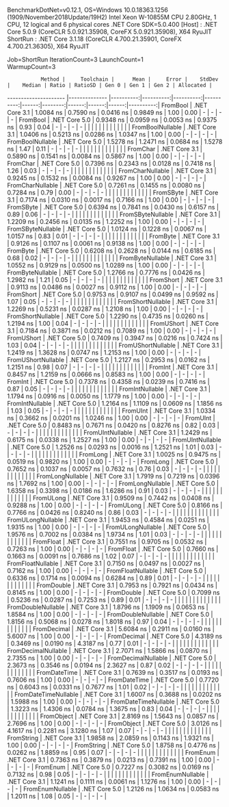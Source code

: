 
BenchmarkDotNet=v0.12.1, OS=Windows 10.0.18363.1256 (1909/November2018Update/19H2)
Intel Xeon W-10855M CPU 2.80GHz, 1 CPU, 12 logical and 6 physical cores
.NET Core SDK=5.0.400
  [Host]   : .NET Core 5.0.9 (CoreCLR 5.0.921.35908, CoreFX 5.0.921.35908), X64 RyuJIT
  ShortRun : .NET Core 3.1.18 (CoreCLR 4.700.21.35901, CoreFX 4.700.21.36305), X64 RyuJIT

Job=ShortRun  IterationCount=3  LaunchCount=1  
WarmupCount=3  

               Method |     Toolchain |      Mean |     Error |    StdDev |    Median | Ratio | RatioSD | Gen 0 | Gen 1 | Gen 2 | Allocated |
--------------------- |-------------- |----------:|----------:|----------:|----------:|------:|--------:|------:|------:|------:|----------:|
             FromBool | .NET Core 3.1 | 1.0084 ns | 0.7590 ns | 0.0416 ns | 0.9849 ns |  1.00 |    0.00 |     - |     - |     - |         - |
             FromBool | .NET Core 5.0 | 0.9348 ns | 0.0959 ns | 0.0053 ns | 0.9375 ns |  0.93 |    0.04 |     - |     - |     - |         - |
                      |               |           |           |           |           |       |         |       |       |       |           |
     FromBoolNullable | .NET Core 3.1 | 1.0406 ns | 0.5213 ns | 0.0286 ns | 1.0347 ns |  1.00 |    0.00 |     - |     - |     - |         - |
     FromBoolNullable | .NET Core 5.0 | 1.5278 ns | 1.2471 ns | 0.0684 ns | 1.5278 ns |  1.47 |    0.11 |     - |     - |     - |         - |
                      |               |           |           |           |           |       |         |       |       |       |           |
             FromChar | .NET Core 3.1 | 0.5890 ns | 0.1541 ns | 0.0084 ns | 0.5867 ns |  1.00 |    0.00 |     - |     - |     - |         - |
             FromChar | .NET Core 5.0 | 0.7396 ns | 0.2343 ns | 0.0128 ns | 0.7418 ns |  1.26 |    0.03 |     - |     - |     - |         - |
                      |               |           |           |           |           |       |         |       |       |       |           |
     FromCharNullable | .NET Core 3.1 | 0.9245 ns | 0.1532 ns | 0.0084 ns | 0.9267 ns |  1.00 |    0.00 |     - |     - |     - |         - |
     FromCharNullable | .NET Core 5.0 | 0.7261 ns | 0.1455 ns | 0.0080 ns | 0.7284 ns |  0.79 |    0.00 |     - |     - |     - |         - |
                      |               |           |           |           |           |       |         |       |       |       |           |
            FromSByte | .NET Core 3.1 | 0.7174 ns | 0.0310 ns | 0.0017 ns | 0.7166 ns |  1.00 |    0.00 |     - |     - |     - |         - |
            FromSByte | .NET Core 5.0 | 0.6394 ns | 0.7841 ns | 0.0430 ns | 0.6157 ns |  0.89 |    0.06 |     - |     - |     - |         - |
                      |               |           |           |           |           |       |         |       |       |       |           |
    FromSByteNullable | .NET Core 3.1 | 1.2209 ns | 0.2456 ns | 0.0135 ns | 1.2252 ns |  1.00 |    0.00 |     - |     - |     - |         - |
    FromSByteNullable | .NET Core 5.0 | 1.0124 ns | 0.1228 ns | 0.0067 ns | 1.0157 ns |  0.83 |    0.01 |     - |     - |     - |         - |
                      |               |           |           |           |           |       |         |       |       |       |           |
             FromByte | .NET Core 3.1 | 0.9126 ns | 0.1107 ns | 0.0061 ns | 0.9138 ns |  1.00 |    0.00 |     - |     - |     - |         - |
             FromByte | .NET Core 5.0 | 0.6208 ns | 0.2628 ns | 0.0144 ns | 0.6185 ns |  0.68 |    0.02 |     - |     - |     - |         - |
                      |               |           |           |           |           |       |         |       |       |       |           |
     FromByteNullable | .NET Core 3.1 | 1.0552 ns | 0.9129 ns | 0.0500 ns | 1.0289 ns |  1.00 |    0.00 |     - |     - |     - |         - |
     FromByteNullable | .NET Core 5.0 | 1.2766 ns | 0.7776 ns | 0.0426 ns | 1.2982 ns |  1.21 |    0.05 |     - |     - |     - |         - |
                      |               |           |           |           |           |       |         |       |       |       |           |
            FromShort | .NET Core 3.1 | 0.9113 ns | 0.0486 ns | 0.0027 ns | 0.9112 ns |  1.00 |    0.00 |     - |     - |     - |         - |
            FromShort | .NET Core 5.0 | 0.9753 ns | 0.9107 ns | 0.0499 ns | 0.9592 ns |  1.07 |    0.05 |     - |     - |     - |         - |
                      |               |           |           |           |           |       |         |       |       |       |           |
    FromShortNullable | .NET Core 3.1 | 1.2269 ns | 0.5231 ns | 0.0287 ns | 1.2108 ns |  1.00 |    0.00 |     - |     - |     - |         - |
    FromShortNullable | .NET Core 5.0 | 1.2290 ns | 0.4735 ns | 0.0260 ns | 1.2194 ns |  1.00 |    0.04 |     - |     - |     - |         - |
                      |               |           |           |           |           |       |         |       |       |       |           |
           FromUShort | .NET Core 3.1 | 0.7184 ns | 0.3871 ns | 0.0212 ns | 0.7089 ns |  1.00 |    0.00 |     - |     - |     - |         - |
           FromUShort | .NET Core 5.0 | 0.7409 ns | 0.3947 ns | 0.0216 ns | 0.7424 ns |  1.03 |    0.04 |     - |     - |     - |         - |
                      |               |           |           |           |           |       |         |       |       |       |           |
   FromUShortNullable | .NET Core 3.1 | 1.2419 ns | 1.3628 ns | 0.0747 ns | 1.2153 ns |  1.00 |    0.00 |     - |     - |     - |         - |
   FromUShortNullable | .NET Core 5.0 | 1.2127 ns | 0.2953 ns | 0.0162 ns | 1.2151 ns |  0.98 |    0.07 |     - |     - |     - |         - |
                      |               |           |           |           |           |       |         |       |       |       |           |
              FromInt | .NET Core 3.1 | 0.8457 ns | 1.2159 ns | 0.0666 ns | 0.8583 ns |  1.00 |    0.00 |     - |     - |     - |         - |
              FromInt | .NET Core 5.0 | 0.7378 ns | 0.4358 ns | 0.0239 ns | 0.7416 ns |  0.87 |    0.05 |     - |     - |     - |         - |
                      |               |           |           |           |           |       |         |       |       |       |           |
      FromIntNullable | .NET Core 3.1 | 1.1794 ns | 0.0916 ns | 0.0050 ns | 1.1779 ns |  1.00 |    0.00 |     - |     - |     - |         - |
      FromIntNullable | .NET Core 5.0 | 1.2164 ns | 1.1109 ns | 0.0609 ns | 1.1856 ns |  1.03 |    0.05 |     - |     - |     - |         - |
                      |               |           |           |           |           |       |         |       |       |       |           |
             FromUInt | .NET Core 3.1 | 1.0334 ns | 0.3662 ns | 0.0201 ns | 1.0246 ns |  1.00 |    0.00 |     - |     - |     - |         - |
             FromUInt | .NET Core 5.0 | 0.8483 ns | 0.7671 ns | 0.0420 ns | 0.8276 ns |  0.82 |    0.03 |     - |     - |     - |         - |
                      |               |           |           |           |           |       |         |       |       |       |           |
     FromUIntNullable | .NET Core 3.1 | 1.2429 ns | 0.6175 ns | 0.0338 ns | 1.2527 ns |  1.00 |    0.00 |     - |     - |     - |         - |
     FromUIntNullable | .NET Core 5.0 | 1.2526 ns | 0.0293 ns | 0.0016 ns | 1.2521 ns |  1.01 |    0.03 |     - |     - |     - |         - |
                      |               |           |           |           |           |       |         |       |       |       |           |
             FromLong | .NET Core 3.1 | 1.0025 ns | 0.9475 ns | 0.0519 ns | 0.9820 ns |  1.00 |    0.00 |     - |     - |     - |         - |
             FromLong | .NET Core 5.0 | 0.7652 ns | 0.1037 ns | 0.0057 ns | 0.7632 ns |  0.76 |    0.03 |     - |     - |     - |         - |
                      |               |           |           |           |           |       |         |       |       |       |           |
     FromLongNullable | .NET Core 3.1 | 1.7919 ns | 0.7219 ns | 0.0396 ns | 1.7692 ns |  1.00 |    0.00 |     - |     - |     - |         - |
     FromLongNullable | .NET Core 5.0 | 1.6358 ns | 0.3398 ns | 0.0186 ns | 1.6286 ns |  0.91 |    0.03 |     - |     - |     - |         - |
                      |               |           |           |           |           |       |         |       |       |       |           |
            FromULong | .NET Core 3.1 | 0.9509 ns | 0.7442 ns | 0.0408 ns | 0.9288 ns |  1.00 |    0.00 |     - |     - |     - |         - |
            FromULong | .NET Core 5.0 | 0.8166 ns | 0.7766 ns | 0.0426 ns | 0.8240 ns |  0.86 |    0.03 |     - |     - |     - |         - |
                      |               |           |           |           |           |       |         |       |       |       |           |
    FromULongNullable | .NET Core 3.1 | 1.9453 ns | 0.4584 ns | 0.0251 ns | 1.9315 ns |  1.00 |    0.00 |     - |     - |     - |         - |
    FromULongNullable | .NET Core 5.0 | 1.9576 ns | 0.7002 ns | 0.0384 ns | 1.9734 ns |  1.01 |    0.03 |     - |     - |     - |         - |
                      |               |           |           |           |           |       |         |       |       |       |           |
            FromFloat | .NET Core 3.1 | 0.7551 ns | 0.9705 ns | 0.0532 ns | 0.7263 ns |  1.00 |    0.00 |     - |     - |     - |         - |
            FromFloat | .NET Core 5.0 | 0.7660 ns | 0.1663 ns | 0.0091 ns | 0.7686 ns |  1.02 |    0.07 |     - |     - |     - |         - |
                      |               |           |           |           |           |       |         |       |       |       |           |
    FromFloatNullable | .NET Core 3.1 | 0.7150 ns | 0.0497 ns | 0.0027 ns | 0.7162 ns |  1.00 |    0.00 |     - |     - |     - |         - |
    FromFloatNullable | .NET Core 5.0 | 0.6336 ns | 0.1714 ns | 0.0094 ns | 0.6284 ns |  0.89 |    0.01 |     - |     - |     - |         - |
                      |               |           |           |           |           |       |         |       |       |       |           |
           FromDouble | .NET Core 3.1 | 0.7953 ns | 0.7921 ns | 0.0434 ns | 0.8145 ns |  1.00 |    0.00 |     - |     - |     - |         - |
           FromDouble | .NET Core 5.0 | 0.7099 ns | 0.5236 ns | 0.0287 ns | 0.7253 ns |  0.89 |    0.01 |     - |     - |     - |         - |
                      |               |           |           |           |           |       |         |       |       |       |           |
   FromDoubleNullable | .NET Core 3.1 | 1.8796 ns | 1.1909 ns | 0.0653 ns | 1.8584 ns |  1.00 |    0.00 |     - |     - |     - |         - |
   FromDoubleNullable | .NET Core 5.0 | 1.8156 ns | 0.5068 ns | 0.0278 ns | 1.8018 ns |  0.97 |    0.04 |     - |     - |     - |         - |
                      |               |           |           |           |           |       |         |       |       |       |           |
          FromDecimal | .NET Core 3.1 | 5.6084 ns | 0.2911 ns | 0.0160 ns | 5.6007 ns |  1.00 |    0.00 |     - |     - |     - |         - |
          FromDecimal | .NET Core 5.0 | 4.3189 ns | 0.3469 ns | 0.0190 ns | 4.3187 ns |  0.77 |    0.01 |     - |     - |     - |         - |
                      |               |           |           |           |           |       |         |       |       |       |           |
  FromDecimalNullable | .NET Core 3.1 | 2.7071 ns | 1.5866 ns | 0.0870 ns | 2.7355 ns |  1.00 |    0.00 |     - |     - |     - |         - |
  FromDecimalNullable | .NET Core 5.0 | 2.3673 ns | 0.3546 ns | 0.0194 ns | 2.3627 ns |  0.87 |    0.02 |     - |     - |     - |         - |
                      |               |           |           |           |           |       |         |       |       |       |           |
         FromDateTime | .NET Core 3.1 | 0.7639 ns | 0.3517 ns | 0.0193 ns | 0.7606 ns |  1.00 |    0.00 |     - |     - |     - |         - |
         FromDateTime | .NET Core 5.0 | 0.7720 ns | 0.6043 ns | 0.0331 ns | 0.7677 ns |  1.01 |    0.02 |     - |     - |     - |         - |
                      |               |           |           |           |           |       |         |       |       |       |           |
 FromDateTimeNullable | .NET Core 3.1 | 1.6007 ns | 0.3688 ns | 0.0202 ns | 1.5988 ns |  1.00 |    0.00 |     - |     - |     - |         - |
 FromDateTimeNullable | .NET Core 5.0 | 1.3223 ns | 1.4306 ns | 0.0784 ns | 1.3675 ns |  0.83 |    0.04 |     - |     - |     - |         - |
                      |               |           |           |           |           |       |         |       |       |       |           |
           FromObject | .NET Core 3.1 | 2.8169 ns | 1.5643 ns | 0.0857 ns | 2.7696 ns |  1.00 |    0.00 |     - |     - |     - |         - |
           FromObject | .NET Core 5.0 | 3.0126 ns | 4.1617 ns | 0.2281 ns | 3.1280 ns |  1.07 |    0.07 |     - |     - |     - |         - |
                      |               |           |           |           |           |       |         |       |       |       |           |
           FromString | .NET Core 3.1 | 1.9858 ns | 2.0859 ns | 0.1143 ns | 1.9321 ns |  1.00 |    0.00 |     - |     - |     - |         - |
           FromString | .NET Core 5.0 | 1.8758 ns | 0.4776 ns | 0.0262 ns | 1.8859 ns |  0.95 |    0.07 |     - |     - |     - |         - |
                      |               |           |           |           |           |       |         |       |       |       |           |
             FromEnum | .NET Core 3.1 | 0.7363 ns | 0.3879 ns | 0.0213 ns | 0.7391 ns |  1.00 |    0.00 |     - |     - |     - |         - |
             FromEnum | .NET Core 5.0 | 0.7227 ns | 0.3082 ns | 0.0169 ns | 0.7132 ns |  0.98 |    0.05 |     - |     - |     - |         - |
                      |               |           |           |           |           |       |         |       |       |       |           |
     FromEnumNullable | .NET Core 3.1 | 1.1241 ns | 0.1111 ns | 0.0061 ns | 1.1276 ns |  1.00 |    0.00 |     - |     - |     - |         - |
     FromEnumNullable | .NET Core 5.0 | 1.2126 ns | 1.0634 ns | 0.0583 ns | 1.2011 ns |  1.08 |    0.05 |     - |     - |     - |         - |
